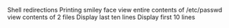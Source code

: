 Shell redirections
Printing smiley face
view entire contents of /etc/passwd
view contents of 2 files
Display last ten lines
Display first 10 lines
